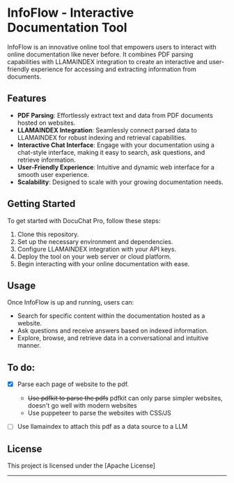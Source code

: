 # InfoFlow - Interactive Documentation Tool

InfoFlow is an innovative online tool that empowers users to interact with online documentation like never before. It combines PDF parsing capabilities with LLAMAINDEX integration to create an interactive and user-friendly experience for accessing and extracting information from documents.

## Features

- **PDF Parsing**: Effortlessly extract text and data from PDF documents hosted on websites.
- **LLAMAINDEX Integration**: Seamlessly connect parsed data to LLAMAINDEX for robust indexing and retrieval capabilities.
- **Interactive Chat Interface**: Engage with your documentation using a chat-style interface, making it easy to search, ask questions, and retrieve information.
- **User-Friendly Experience**: Intuitive and dynamic web interface for a smooth user experience.
- **Scalability**: Designed to scale with your growing documentation needs.

## Getting Started

To get started with DocuChat Pro, follow these steps:

1. Clone this repository.
2. Set up the necessary environment and dependencies.
3. Configure LLAMAINDEX integration with your API keys.
4. Deploy the tool on your web server or cloud platform.
5. Begin interacting with your online documentation with ease.

## Usage

Once InfoFlow is up and running, users can:

- Search for specific content within the documentation hosted as a website.
- Ask questions and receive answers based on indexed information.
- Explore, browse, and retrieve data in a conversational and intuitive manner.

## To do:

- [x] Parse each page of website to the pdf.
   - ~~Use pdfkit to parse the pdfs~~ pdfkit can only parse simpler websites, doesn't go well with modern websites
   - Use puppeteer to parse the websites with CSS/JS

- [ ] Use llamaindex to attach this pdf as a data source to a LLM

## License

This project is licensed under the [Apache License]


---
